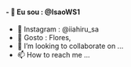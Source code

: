 #### - 👋 Eu sou : @IsaoWS1
- 👀 Instagram : @iiahiru_sa
- 🌱 Gosto : Flores, 
- 💞️ I’m looking to collaborate on ...
- 📫 How to reach me ...

<!---
IsaoWS1/IsaoWS1 is a ✨ special ✨ repository because its `README.md` (this file) appears on your GitHub profile.
You can click the Preview link to take a look at your changes.
--->
